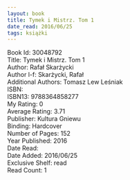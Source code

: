 ```yaml
---
layout: book
title: Tymek i Mistrz. Tom 1
date_read: 2016/06/25
tags: książki
---
```


Book Id: 30048792<br />
Title: Tymek i Mistrz. Tom 1<br />
Author: Rafał Skarżycki<br />
Author l-f: Skarżycki, Rafał<br />
Additional Authors: Tomasz Lew Leśniak<br />
ISBN: <br />
ISBN13: 9788364858277<br />
My Rating: 0<br />
Average Rating: 3.71<br />
Publisher: Kultura Gniewu<br />
Binding: Hardcover<br />
Number of Pages: 152<br />
Year Published: 2016<br />
Date Read: <br />
Date Added: 2016/06/25<br />
Exclusive Shelf: read<br />
Read Count: 1<br />


